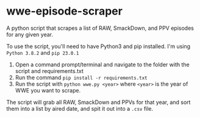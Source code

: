 # wwe-episode-scraper
A python script that scrapes a list of RAW, SmackDown, and PPV episodes for any given year.

To use the script, you'll need to have Python3 and pip installed.
I'm using `Python 3.8.2` and `pip 23.0.1`

1. Open a command prompt/terminal and navigate to the folder with the script and requirements.txt
2. Run the command `pip install -r requirements.txt`
3. Run the script with `python wwe.py <year>` where `<year>` is the year of WWE you want to scrape.

The script will grab all RAW, SmackDown and PPVs for that year, and sort them into a list by aired date, and spit it out into a `.csv` file.
